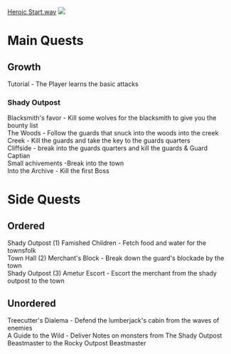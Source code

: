 [Heroic Start.wav](/f/Heroic%20Start.wav) ![](firstGame/Story/Story4Wiki/Area%201.png)

<h1>Main Quests</h1>

<h2>Growth</h2>

Tutorial - The Player learns the basic attacks

<h3>Shady Outpost</h3>

Blacksmith's favor - Kill some wolves for the blacksmith to give you the bounty list  
The Woods - Follow the guards that snuck into the woods into the creek  
Creek - Kill the guards and take the key to the guards quarters  
Cliffside - break into the guards quarters and kill the guards & Guard Captian  
Small achivements -Break into the town  
Into the Archive - Kill the first Boss

<h1>Side Quests</h1>

<h2>Ordered</h2>

Shady Outpost (1) Famished Children - Fetch food and water for the townsfolk  
Town Hall (2) Merchant's Block - Break down the guard's blockade by the town  
Shady Outpost (3) Ametur Escort - Escort the merchant from the shady outpost to the town

<h2>Unordered</h2>

Treecutter's Dialema - Defend the lumberjack's cabin from the waves of enemies  
A Guide to the Wild - Deliver Notes on monsters from The Shady Outpost Beastmaster to the Rocky Outpost Beastmaster
